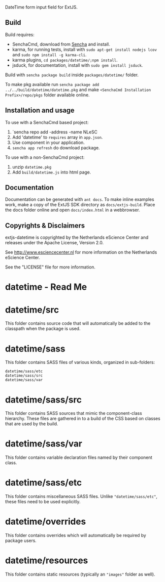 DateTime form input field for ExtJS.

Build
-----

Build requires:
* SenchaCmd, download from [Sencha](http://www.sencha.com/products/sencha-cmd/download/) and install.
* karma, for running tests, install with `sudo apt-get install nodejs lcov` and `sudo npm install -g karma-cli`.
* karma plugins, `cd packages/datetime/;npm install`.
* jsduck, for documentation, install with `sudo gem install jsduck`.

Build with `sencha package build` inside `packages/datetime/` folder.

To make pkg available run `sencha package add ../../build/datetime/datetime.pkg` and make `<SenchaCmd Installation Prefix>/repo/pkgs` folder available online.

Installation and usage
----------------------

To use with a SenchaCmd based project:

1. `sencha repo add -address <to be announced> -name NLeSC
2. Add 'datetime' to `requires` array in `app.json`.
3. Use component in your application.
4. `sencha app refresh` do download package.

To use with a non-SenchaCmd project:

1. unzip `datetime.pkg`
2. Add `build/datetime.js` into html page.

Documentation
-------------

Documentation can be generated with `ant docs`.
To make inline examples work, make a copy of the ExtJS SDK directory as `docs/extjs-build`.
Place the docs folder online and open `docs/index.html` in a webbrowser.

Copyrights & Disclaimers
------------------------

extjs-datetime is copyrighted by the Netherlands eScience Center and releases under
the Apache License, Version 2.0.

See <http://www.esciencecenter.nl> for more information on the Netherlands
eScience Center.

See the "LICENSE" file for more information.
# datetime - Read Me

# datetime/src

This folder contains source code that will automatically be added to the classpath when
the package is used.
# datetime/sass

This folder contains SASS files of various kinds, organized in sub-folders:

    datetime/sass/etc
    datetime/sass/src
    datetime/sass/var
# datetime/sass/src

This folder contains SASS sources that mimic the component-class hierarchy. These files
are gathered in to a build of the CSS based on classes that are used by the build.
# datetime/sass/var

This folder contains variable declaration files named by their component class.
# datetime/sass/etc

This folder contains miscellaneous SASS files. Unlike `"datetime/sass/etc"`, these files
need to be used explicitly.
# datetime/overrides

This folder contains overrides which will automatically be required by package users.
# datetime/resources

This folder contains static resources (typically an `"images"` folder as well).
